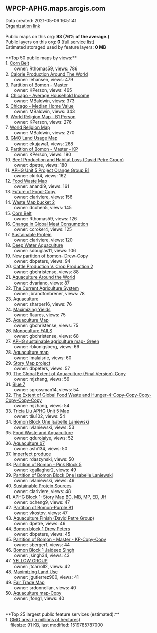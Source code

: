 <h2>WPCP-APHG.maps.arcgis.com</h2> Data created: 2021-05-06 16:51:41 <br /><a target='new' href='https://WPCP-APHG.maps.arcgis.com'>Organization link</a><br /><br />Public maps on this org: <b>93 (76% of the average.)</b><br />Public layers on this org: <b>0 </b>(<a target='new' href='https://services.arcgis.com/hyv6BBUojo2zdeyP/ArcGIS/rest/services'>full service list</a>)<br />Estimated storaged used by feature layers: <b>0 MB</b><br /><br />**Top 50 public maps by views:**<br />  1. <a target='new' href='https://www.arcgis.com/home/item.html?id=e30aa7191917428e90ab51e87ee2615f'>Corn Belt</a> <br />  &nbsp;&nbsp;&nbsp;&nbsp; &nbsp;&nbsp;owner: Rthomas59, views: 786<br />  2. <a target='new' href='https://www.arcgis.com/home/item.html?id=d9a3f181ef0d40b58de47955a9d7ca9b'>Calorie Production Around The World</a> <br />  &nbsp;&nbsp;&nbsp;&nbsp; &nbsp;&nbsp;owner: lehansen, views: 479<br />  3. <a target='new' href='https://www.arcgis.com/home/item.html?id=dace925d88aa444b9a9119a1484c5573'>Partition of Bomon - Master</a> <br />  &nbsp;&nbsp;&nbsp;&nbsp; &nbsp;&nbsp;owner: KPerson, views: 465<br />  4. <a target='new' href='https://www.arcgis.com/home/item.html?id=ac3bebad73f74462a455d0292def91f2'>Chicago - Average Household Income</a> <br />  &nbsp;&nbsp;&nbsp;&nbsp; &nbsp;&nbsp;owner: MBaldwin, views: 373<br />  5. <a target='new' href='https://www.arcgis.com/home/item.html?id=2dd0c2c83b6f409bad01327739ea5714'>Chicago - Median Home Value</a> <br />  &nbsp;&nbsp;&nbsp;&nbsp; &nbsp;&nbsp;owner: MBaldwin, views: 343<br />  6. <a target='new' href='https://www.arcgis.com/home/item.html?id=fc05e1921489406aacbf877e1ace087b'>World Religion Map - B1 Person</a> <br />  &nbsp;&nbsp;&nbsp;&nbsp; &nbsp;&nbsp;owner: KPerson, views: 276<br />  7. <a target='new' href='https://www.arcgis.com/home/item.html?id=ef57145e91774200a285c449e0b8ef62'>World Religion Map</a> <br />  &nbsp;&nbsp;&nbsp;&nbsp; &nbsp;&nbsp;owner: MBaldwin, views: 270<br />  8. <a target='new' href='https://www.arcgis.com/home/item.html?id=809867e0bbee4fe6be752550d7f1b747'>GMO Land Usage Map</a> <br />  &nbsp;&nbsp;&nbsp;&nbsp; &nbsp;&nbsp;owner: ekujawa1, views: 268<br />  9. <a target='new' href='https://www.arcgis.com/home/item.html?id=180459e8102d4535a2409fa421fe785f'>Partition of Bomon - Master - KP</a> <br />  &nbsp;&nbsp;&nbsp;&nbsp; &nbsp;&nbsp;owner: KPerson, views: 190<br />  10. <a target='new' href='https://www.arcgis.com/home/item.html?id=31e9799e722948e1bfab324f22e2a450'>Beef Production and Habitat Loss (David Petre Group)</a> <br />  &nbsp;&nbsp;&nbsp;&nbsp; &nbsp;&nbsp;owner: dpetre, views: 180<br />  11. <a target='new' href='https://www.arcgis.com/home/item.html?id=07b25f6ccf43423780eb20c227baa7d3'>APHG Unit 5 Project Orange Group B1</a> <br />  &nbsp;&nbsp;&nbsp;&nbsp; &nbsp;&nbsp;owner: ckirk4, views: 162<br />  12. <a target='new' href='https://www.arcgis.com/home/item.html?id=c85b94a2f5454dfbbb34281cf3be0476'>Food Waste Map</a> <br />  &nbsp;&nbsp;&nbsp;&nbsp; &nbsp;&nbsp;owner: anandi9, views: 161<br />  13. <a target='new' href='https://www.arcgis.com/home/item.html?id=a2c1ff8f89584fe8ba96b5bc268e8f5f'>Future of Food-Copy</a> <br />  &nbsp;&nbsp;&nbsp;&nbsp; &nbsp;&nbsp;owner: clariviere, views: 156<br />  14. <a target='new' href='https://www.arcgis.com/home/item.html?id=4fb68c7c81d3412f8be36946b3051a0b'>Waste Map bucket 2</a> <br />  &nbsp;&nbsp;&nbsp;&nbsp; &nbsp;&nbsp;owner: dcohen5, views: 145<br />  15. <a target='new' href='https://www.arcgis.com/home/item.html?id=21c9475ed53540faaf42bd4c78963d10'>Corn Belt </a> <br />  &nbsp;&nbsp;&nbsp;&nbsp; &nbsp;&nbsp;owner: Rthomas59, views: 126<br />  16. <a target='new' href='https://www.arcgis.com/home/item.html?id=0ec38952e6eb49faa97471deb663349c'>Change in Global Meat Consumption</a> <br />  &nbsp;&nbsp;&nbsp;&nbsp; &nbsp;&nbsp;owner: ccroker4, views: 125<br />  17. <a target='new' href='https://www.arcgis.com/home/item.html?id=890e35efebbc433194ed80087dd197d0'>Sustainable Protein</a> <br />  &nbsp;&nbsp;&nbsp;&nbsp; &nbsp;&nbsp;owner: clariviere, views: 120<br />  18. <a target='new' href='https://www.arcgis.com/home/item.html?id=9ab882872648401b988b4e6da2203ab6'>Deep Water Aquaculture</a> <br />  &nbsp;&nbsp;&nbsp;&nbsp; &nbsp;&nbsp;owner: sdouglas11, views: 106<br />  19. <a target='new' href='https://www.arcgis.com/home/item.html?id=b4ff5b360e0f4e00895b0b39e63a9140'>New partition of bomon- Drew-Copy</a> <br />  &nbsp;&nbsp;&nbsp;&nbsp; &nbsp;&nbsp;owner: dbpeters, views: 94<br />  20. <a target='new' href='https://www.arcgis.com/home/item.html?id=c9cd53d854d142649130e9bbfa779069'>Cattle Production V. Crop Production 2</a> <br />  &nbsp;&nbsp;&nbsp;&nbsp; &nbsp;&nbsp;owner: gbchristense, views: 88<br />  21. <a target='new' href='https://www.arcgis.com/home/item.html?id=5e0684cd95b9429699977583b26ab19e'>Aquaculture Around the World</a> <br />  &nbsp;&nbsp;&nbsp;&nbsp; &nbsp;&nbsp;owner: dvariano, views: 87<br />  22. <a target='new' href='https://www.arcgis.com/home/item.html?id=034aa178fbc44761bf40facdce9b69d4'>The Current Agriculture System</a> <br />  &nbsp;&nbsp;&nbsp;&nbsp; &nbsp;&nbsp;owner: jbrandfonbrener, views: 78<br />  23. <a target='new' href='https://www.arcgis.com/home/item.html?id=de6358821915431da238ea530dc95150'>Aquaculture</a> <br />  &nbsp;&nbsp;&nbsp;&nbsp; &nbsp;&nbsp;owner: sharper16, views: 76<br />  24. <a target='new' href='https://www.arcgis.com/home/item.html?id=7a9b392cac4349b3b5ce75110946130b'>Maximizing Yields</a> <br />  &nbsp;&nbsp;&nbsp;&nbsp; &nbsp;&nbsp;owner: flaures, views: 75<br />  25. <a target='new' href='https://www.arcgis.com/home/item.html?id=cfa5a615b97b45e5ba726d2bfa5190c1'>Aquaculture Map</a> <br />  &nbsp;&nbsp;&nbsp;&nbsp; &nbsp;&nbsp;owner: gbchristense, views: 75<br />  26. <a target='new' href='https://www.arcgis.com/home/item.html?id=a4e676de7190402199b8c277a61e7af9'>Monoculture FAILS</a> <br />  &nbsp;&nbsp;&nbsp;&nbsp; &nbsp;&nbsp;owner: gbchristense, views: 68<br />  27. <a target='new' href='https://www.arcgis.com/home/item.html?id=362b837fc7af4ea5bae3f9d30a4e9d40'>APHG sustainable agriculture map- Green</a> <br />  &nbsp;&nbsp;&nbsp;&nbsp; &nbsp;&nbsp;owner: rbkonigsberg, views: 66<br />  28. <a target='new' href='https://www.arcgis.com/home/item.html?id=cc7025b5d7824f0cb68f6d56e232bd53'>Aquaculture map</a> <br />  &nbsp;&nbsp;&nbsp;&nbsp; &nbsp;&nbsp;owner: lmalaisrie, views: 60<br />  29. <a target='new' href='https://www.arcgis.com/home/item.html?id=0fa6e358f2e74edcb2a92d383d216428'>Story Map project</a> <br />  &nbsp;&nbsp;&nbsp;&nbsp; &nbsp;&nbsp;owner: dbpeters, views: 57<br />  30. <a target='new' href='https://www.arcgis.com/home/item.html?id=d25edbc8683d4f2d975baa1f397f0793'>The Global Extent of Aquaculture (Final Version)-Copy</a> <br />  &nbsp;&nbsp;&nbsp;&nbsp; &nbsp;&nbsp;owner: mjzhang, views: 56<br />  31. <a target='new' href='https://www.arcgis.com/home/item.html?id=e88ff8bdb72e4ec69cfe1a6a9cde0496'>Blue 7</a> <br />  &nbsp;&nbsp;&nbsp;&nbsp; &nbsp;&nbsp;owner: sgrossman14, views: 54<br />  32. <a target='new' href='https://www.arcgis.com/home/item.html?id=c3f62f7e96f44ea58508de27e9f6b95f'>The Extent of Global Food Waste and Hunger-4-Copy-Copy-Copy-Copy-Copy-Copy</a> <br />  &nbsp;&nbsp;&nbsp;&nbsp; &nbsp;&nbsp;owner: mjzhang, views: 54<br />  33. <a target='new' href='https://www.arcgis.com/home/item.html?id=9d7c501fccde49c18af962dcdbbf29d9'>Tricia Liu APHG Unit 5 Map</a> <br />  &nbsp;&nbsp;&nbsp;&nbsp; &nbsp;&nbsp;owner: tliu102, views: 54<br />  34. <a target='new' href='https://www.arcgis.com/home/item.html?id=5edb255abcd14dd795001f77fbf05d79'>Bomon Block One Isabelle Laniewski</a> <br />  &nbsp;&nbsp;&nbsp;&nbsp; &nbsp;&nbsp;owner: ivlaniewski, views: 53<br />  35. <a target='new' href='https://www.arcgis.com/home/item.html?id=d6b5bdc13e394062a288cfcba7061cd1'>Food Waste and Aquaculture</a> <br />  &nbsp;&nbsp;&nbsp;&nbsp; &nbsp;&nbsp;owner: qdurojaiye, views: 52<br />  36. <a target='new' href='https://www.arcgis.com/home/item.html?id=a09e6bd198f040d1b827e0dde8a89e73'>Aquaculture b7</a> <br />  &nbsp;&nbsp;&nbsp;&nbsp; &nbsp;&nbsp;owner: ashi134, views: 50<br />  37. <a target='new' href='https://www.arcgis.com/home/item.html?id=dd91e75e5bfa4cbc8fdd5f2175f0ac92'>Imperfect produce</a> <br />  &nbsp;&nbsp;&nbsp;&nbsp; &nbsp;&nbsp;owner: rdaszynski, views: 50<br />  38. <a target='new' href='https://www.arcgis.com/home/item.html?id=1364ceb15caa4b85bb7b97d1c2f0f3df'>Partition of Bomon - Pink Block 5</a> <br />  &nbsp;&nbsp;&nbsp;&nbsp; &nbsp;&nbsp;owner: kgallagher2, views: 49<br />  39. <a target='new' href='https://www.arcgis.com/home/item.html?id=f84f893a86884ed99d2c55145ca7a49e'>Partition of Bomon Block One Isabelle Laniewski</a> <br />  &nbsp;&nbsp;&nbsp;&nbsp; &nbsp;&nbsp;owner: ivlaniewski, views: 49<br />  40. <a target='new' href='https://www.arcgis.com/home/item.html?id=d00cdaa35f43457489cfad974d141e14'>Sustainable Protein Sources</a> <br />  &nbsp;&nbsp;&nbsp;&nbsp; &nbsp;&nbsp;owner: clariviere, views: 48<br />  41. <a target='new' href='https://www.arcgis.com/home/item.html?id=331deacabb904c07a9d5b37c6c53d6e3'>APHG Block 1: Story Map BC, MB, MP, ED, JH</a> <br />  &nbsp;&nbsp;&nbsp;&nbsp; &nbsp;&nbsp;owner: bcheng9, views: 47<br />  42. <a target='new' href='https://www.arcgis.com/home/item.html?id=0b81ed39a71f41dda52ff960a30b5c30'>Partition of Bomon-Purple B1</a> <br />  &nbsp;&nbsp;&nbsp;&nbsp; &nbsp;&nbsp;owner: vkostov, views: 47<br />  43. <a target='new' href='https://www.arcgis.com/home/item.html?id=f9cc3d6da9dd4b45b797f397844b5f02'>Aquaculture Finish (David Petre Group)</a> <br />  &nbsp;&nbsp;&nbsp;&nbsp; &nbsp;&nbsp;owner: dpetre, views: 46<br />  44. <a target='new' href='https://www.arcgis.com/home/item.html?id=27f56bda82354815a9a849231466a101'>Bomon block 1 Drew Peters</a> <br />  &nbsp;&nbsp;&nbsp;&nbsp; &nbsp;&nbsp;owner: dbpeters, views: 45<br />  45. <a target='new' href='https://www.arcgis.com/home/item.html?id=dacd22f4564a4e209f39e95ea8180f00'>Partition of Bomon - Master - KP-Copy-Copy</a> <br />  &nbsp;&nbsp;&nbsp;&nbsp; &nbsp;&nbsp;owner: sberger1, views: 44<br />  46. <a target='new' href='https://www.arcgis.com/home/item.html?id=4afcbc1ba23f4a349bdd47910dc5cc42'>Bomon Block 1 Jaideep Singh</a> <br />  &nbsp;&nbsp;&nbsp;&nbsp; &nbsp;&nbsp;owner: jsingh34, views: 43<br />  47. <a target='new' href='https://www.arcgis.com/home/item.html?id=7b8098e7bc68441ba0b0ebb86545c98c'>YELLOW GROUP</a> <br />  &nbsp;&nbsp;&nbsp;&nbsp; &nbsp;&nbsp;owner: jtcarroll2, views: 42<br />  48. <a target='new' href='https://www.arcgis.com/home/item.html?id=09add5f8a2c64210a9e719d596792289'>Maximizing Land Use</a> <br />  &nbsp;&nbsp;&nbsp;&nbsp; &nbsp;&nbsp;owner: jgutierrez900, views: 41<br />  49. <a target='new' href='https://www.arcgis.com/home/item.html?id=5e0085fe00be4085ae97fe4337d696ca'>Fair Trade Map</a> <br />  &nbsp;&nbsp;&nbsp;&nbsp; &nbsp;&nbsp;owner: srdonnellan, views: 40<br />  50. <a target='new' href='https://www.arcgis.com/home/item.html?id=cdf7c4bf122447c7a1af138ea0fe08c1'>Aquaculture map-Copy</a> <br />  &nbsp;&nbsp;&nbsp;&nbsp; &nbsp;&nbsp;owner: jfong1, views: 40<br /><br /><br />**Top 25 largest public feature services (estimated):**<br /> 1. <a target='new' href='https://www.arcgis.com/home/item.html?id=5327ed1f1e814b14af22ec7bfff34285'>GMO area (in millions of hectares)</a><br /> &nbsp;&nbsp;&nbsp;&nbsp;filesize: 91 KB, last modified: 1519785787000<br />